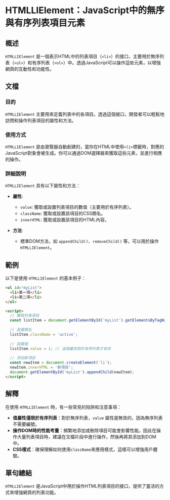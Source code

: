 <!--
Meta Description: # HTMLLIElement：JavaScript中的無序與有序列表項目元素 ## 概述 `HTMLLIElement` 是一個表示HTML中的列表項目（`<li>`）的接口，主要用於無序列表（`<ul>`）和有序列表（`<ol>`）中。透過JavaScript可以操作這些元素，以增強網頁的互動性...
Meta Keywords: htmllielement, value, classname, mylist, listitem
-->

# HTMLLIElement：JavaScript中的無序與有序列表項目元素

## 概述
`HTMLLIElement` 是一個表示HTML中的列表項目（`<li>`）的接口，主要用於無序列表（`<ul>`）和有序列表（`<ol>`）中。透過JavaScript可以操作這些元素，以增強網頁的互動性和功能性。

## 文檔
### 目的
`HTMLLIElement` 主要用來定義列表中的各項目。透過這個接口，開發者可以輕鬆地訪問和操作列表項目的屬性和方法。

### 使用方式
`HTMLLIElement` 是由瀏覽器自動創建的，當你在HTML中使用`<li>`標籤時，對應的JavaScript對象會被生成。你可以通過DOM選擇器來獲取這些元素，並進行相應的操作。

### 詳細說明
`HTMLLIElement` 具有以下屬性和方法：
- **屬性**:
  - `value`: 獲取或設置列表項目的數值（主要用於有序列表）。
  - `className`: 獲取或設置該項目的CSS類名。
  - `innerHTML`: 獲取或設置該項目的HTML內容。

- **方法**:
  - 標準DOM方法，如 `appendChild()`、`removeChild()` 等，可以用於操作`HTMLLIElement`。

## 範例
以下是使用 `HTMLLIElement` 的基本例子：

```html
<ul id="myList">
  <li>第一項</li>
  <li>第二項</li>
</ul>

<script>
  // 獲取列表項目
  const listItem = document.getElementById('myList').getElementsByTagName('li')[0];
  
  // 設置類名
  listItem.className = 'active';
  
  // 設置值
  listItem.value = 1; // 這個屬性對於有序列表才有效
  
  // 添加新項目
  const newItem = document.createElement('li');
  newItem.innerHTML = '新項目';
  document.getElementById('myList').appendChild(newItem);
</script>
```

## 解釋
在使用 `HTMLLIElement` 時，有一些常見的陷阱和注意事項：
- **值屬性僅限於有序列表**：對於無序列表，`value` 屬性是無效的，因為無序列表不需要編號。
- **操作DOM時的性能考量**：頻繁地添加或刪除項目可能會影響性能。因此在操作大量列表項目時，建議在文檔片段中進行操作，然後再將其添加到DOM中。
- **CSS樣式**：確保理解如何使用`className`來應用樣式，這樣可以增強用戶體驗。

## 單句總結
`HTMLLIElement` 是JavaScript中用於操作HTML列表項目的接口，提供了靈活的方式來增強網頁的列表功能。